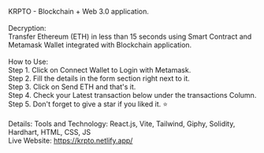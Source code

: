 KRPTO - Blockchain + Web 3.0 application. <br/>
<br/>
Decryption:<br/>
Transfer Ethereum (ETH) in less than 15 seconds using Smart Contract and Metamask Wallet integrated with Blockchain application.<br/><br/>
How to Use:<br/>
Step 1. Click on Connect Wallet to Login with Metamask.<br/>
Step 2. Fill the details in the form section right next to it.<br/>
Step 3. Click on Send ETH and that's it.<br/>
Step 4. Check your Latest transaction below under the transactions Column.<br/>
Step 5. Don't forget to give a star if you liked it. ⭐<br/>
<br/>
Details:
Tools and Technology: React.js, Vite, Tailwind, Giphy, Solidity, Hardhart, HTML, CSS, JS
<br/>
Live Website:
https://krpto.netlify.app/
